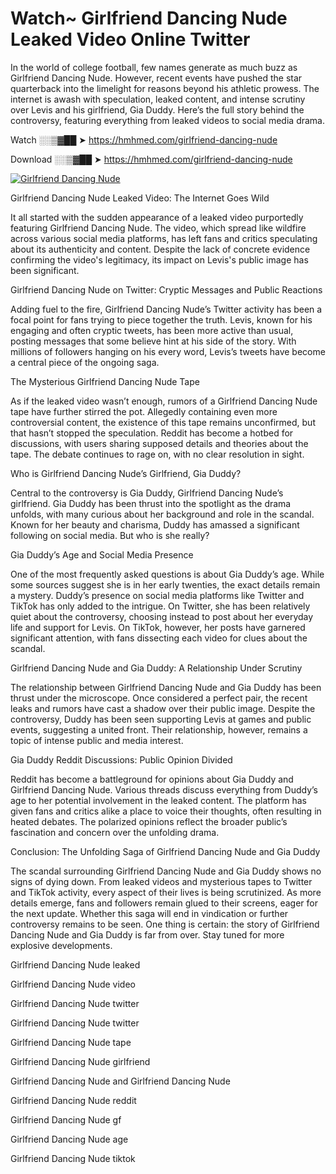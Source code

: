 # Watch~ Girlfriend Dancing Nude Leaked Video Online Twitter

In the world of college football, few names generate as much buzz as Girlfriend Dancing Nude. However, recent events have pushed the star quarterback into the limelight for reasons beyond his athletic prowess. The internet is awash with speculation, leaked content, and intense scrutiny over Levis and his girlfriend, Gia Duddy. Here’s the full story behind the controversy, featuring everything from leaked videos to social media drama.

Watch ░░▒▓██ ➤ https://hmhmed.com/girlfriend-dancing-nude

Download ░░▒▓██ ➤ https://hmhmed.com/girlfriend-dancing-nude

[![Girlfriend Dancing Nude](https://i.imgur.com/dJHk4Zq.gif)](https://hmhmed.com/girlfriend-dancing-nude)

Girlfriend Dancing Nude Leaked Video: The Internet Goes Wild

It all started with the sudden appearance of a leaked video purportedly featuring Girlfriend Dancing Nude. The video, which spread like wildfire across various social media platforms, has left fans and critics speculating about its authenticity and content. Despite the lack of concrete evidence confirming the video's legitimacy, its impact on Levis's public image has been significant.

Girlfriend Dancing Nude on Twitter: Cryptic Messages and Public Reactions

Adding fuel to the fire, Girlfriend Dancing Nude’s Twitter activity has been a focal point for fans trying to piece together the truth. Levis, known for his engaging and often cryptic tweets, has been more active than usual, posting messages that some believe hint at his side of the story. With millions of followers hanging on his every word, Levis’s tweets have become a central piece of the ongoing saga.

The Mysterious Girlfriend Dancing Nude Tape

As if the leaked video wasn’t enough, rumors of a Girlfriend Dancing Nude tape have further stirred the pot. Allegedly containing even more controversial content, the existence of this tape remains unconfirmed, but that hasn’t stopped the speculation. Reddit has become a hotbed for discussions, with users sharing supposed details and theories about the tape. The debate continues to rage on, with no clear resolution in sight.

Who is Girlfriend Dancing Nude’s Girlfriend, Gia Duddy?

Central to the controversy is Gia Duddy, Girlfriend Dancing Nude’s girlfriend. Gia Duddy has been thrust into the spotlight as the drama unfolds, with many curious about her background and role in the scandal. Known for her beauty and charisma, Duddy has amassed a significant following on social media. But who is she really?

Gia Duddy’s Age and Social Media Presence

One of the most frequently asked questions is about Gia Duddy’s age. While some sources suggest she is in her early twenties, the exact details remain a mystery. Duddy’s presence on social media platforms like Twitter and TikTok has only added to the intrigue. On Twitter, she has been relatively quiet about the controversy, choosing instead to post about her everyday life and support for Levis. On TikTok, however, her posts have garnered significant attention, with fans dissecting each video for clues about the scandal.

Girlfriend Dancing Nude and Gia Duddy: A Relationship Under Scrutiny

The relationship between Girlfriend Dancing Nude and Gia Duddy has been thrust under the microscope. Once considered a perfect pair, the recent leaks and rumors have cast a shadow over their public image. Despite the controversy, Duddy has been seen supporting Levis at games and public events, suggesting a united front. Their relationship, however, remains a topic of intense public and media interest.

Gia Duddy Reddit Discussions: Public Opinion Divided

Reddit has become a battleground for opinions about Gia Duddy and Girlfriend Dancing Nude. Various threads discuss everything from Duddy’s age to her potential involvement in the leaked content. The platform has given fans and critics alike a place to voice their thoughts, often resulting in heated debates. The polarized opinions reflect the broader public’s fascination and concern over the unfolding drama.

Conclusion: The Unfolding Saga of Girlfriend Dancing Nude and Gia Duddy

The scandal surrounding Girlfriend Dancing Nude and Gia Duddy shows no signs of dying down. From leaked videos and mysterious tapes to Twitter and TikTok activity, every aspect of their lives is being scrutinized. As more details emerge, fans and followers remain glued to their screens, eager for the next update. Whether this saga will end in vindication or further controversy remains to be seen. One thing is certain: the story of Girlfriend Dancing Nude and Gia Duddy is far from over. Stay tuned for more explosive developments.

Girlfriend Dancing Nude leaked

Girlfriend Dancing Nude video

Girlfriend Dancing Nude twitter

Girlfriend Dancing Nude twitter

Girlfriend Dancing Nude tape

Girlfriend Dancing Nude girlfriend

Girlfriend Dancing Nude and Girlfriend Dancing Nude

Girlfriend Dancing Nude reddit

Girlfriend Dancing Nude gf

Girlfriend Dancing Nude age

Girlfriend Dancing Nude tiktok